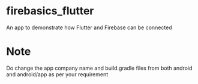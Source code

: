 # firebasics_flutter
An app to demonstrate how Flutter and Firebase can be connected

# Note
Do change the app company name and build.gradle files from both android and android/app as per your requirement
